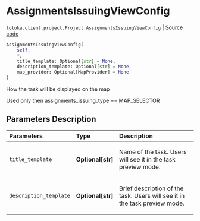 # AssignmentsIssuingViewConfig
`toloka.client.project.Project.AssignmentsIssuingViewConfig` | [Source code](https://github.com/Toloka/toloka-kit/blob/v0.1.26/src/client/project/__init__.py#L141)

```python
AssignmentsIssuingViewConfig(
    self,
    *,
    title_template: Optional[str] = None,
    description_template: Optional[str] = None,
    map_provider: Optional[MapProvider] = None
)
```

How the task will be displayed on the map


Used only then assignments_issuing_type == MAP_SELECTOR

## Parameters Description

| Parameters | Type | Description |
| :----------| :----| :-----------|
`title_template`|**Optional\[str\]**|<p>Name of the task. Users will see it in the task preview mode.</p>
`description_template`|**Optional\[str\]**|<p>Brief description of the task. Users will see it in the task preview mode.</p>
